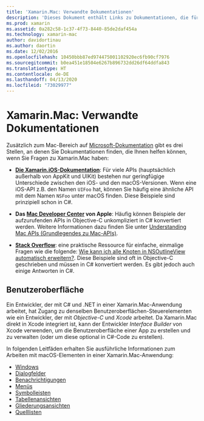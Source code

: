```yaml
---
title: 'Xamarin.Mac: Verwandte Dokumentationen'
description: 'Dieses Dokument enthält Links zu Dokumentationen, die für Xamarin.Mac-Entwickler relevant sind: Xamarin.iOS-Dokumentation, Mac Developer Center von Apple sowie verschiedene Leitfäden, in denen das Erstellen von Benutzeroberflächen mit Xamarin.Mac beschrieben wird.'
ms.prod: xamarin
ms.assetid: 0a282c58-1c37-4f73-8440-85de2daf454a
ms.technology: xamarin-mac
author: davidortinau
ms.author: daortin
ms.date: 12/02/2016
ms.openlocfilehash: 10450bbb87ed974475001102920ec6fb90cf7976
ms.sourcegitcommit: b0ea451e18504e6267b896732dd26df64ddfa843
ms.translationtype: HT
ms.contentlocale: de-DE
ms.lasthandoff: 04/13/2020
ms.locfileid: "73029977"
---
```

# <a name="xamarinmac-related-documentation"></a>Xamarin.Mac: Verwandte Dokumentationen

Zusätzlich zum Mac-Bereich auf [Microsoft-Dokumentation](~/mac/get-started/index.md) gibt es drei Stellen, an denen Sie Dokumentationen finden, die Ihnen helfen können, wenn Sie Fragen zu Xamarin.Mac haben:

- [**Die Xamarin.iOS-Dokumentation**](~/ios/get-started/index.md): Für viele APIs (hauptsächlich außerhalb von AppKit und UIKit) bestehen nur geringfügige Unterschiede zwischen den iOS- und den macOS-Versionen. Wenn eine iOS-API z.B. den Namen `UIFoo` hat, können Sie häufig eine ähnliche API mit dem Namen `NSFoo` unter macOS finden. Diese Beispiele sind prinzipiell schon in C#.

- **Das [Mac Developer Center](https://developer.apple.com/devcenter/mac/) von Apple**: Häufig können Beispiele der aufzurufenden APIs in Objective-C unkompliziert in C# konvertiert werden. Weitere Informationen dazu finden Sie unter [Understanding Mac APIs (Grundlegendes zu Mac-APIs)](~/mac/app-fundamentals/mac-apis.md).

- [**Stack Overflow**](https://stackoverflow.com/): eine praktische Ressource für einfache, einmalige Fragen wie die folgende: [Wie kann ich alle Knoten in NSOutlineView automatisch erweitern?](https://stackoverflow.com/questions/519751/nsoutlineview-auto-expand-all-nodes). Diese Beispiele sind oft in Objective-C geschrieben und müssen in C# konvertiert werden. Es gibt jedoch auch einige Antworten in C#.

## <a name="user-interface"></a>Benutzeroberfläche

Ein Entwickler, der mit C# und .NET in einer Xamarin.Mac-Anwendung arbeitet, hat Zugang zu denselben Benutzeroberflächen-Steuerelementen wie ein Entwickler, der mit *Objective-C* und *Xcode* arbeitet. Da Xamarin.Mac direkt in Xcode integriert ist, kann der Entwickler _Interface Builder_ von Xcode verwenden, um die Benutzeroberfläche einer App zu erstellen und zu verwalten (oder um diese optional in C#-Code zu erstellen).

In folgenden Leitfäden erhalten Sie ausführliche Informationen zum Arbeiten mit macOS-Elementen in einer Xamarin.Mac-Anwendung:

- [Windows](~/mac/user-interface/window.md)
- [Dialogfelder](~/mac/user-interface/dialog.md)
- [Benachrichtigungen](~/mac/user-interface/alert.md)
- [Menüs](~/mac/user-interface/menu.md)
- [Symbolleisten](~/mac/user-interface/toolbar.md)
- [Tabellenansichten](~/mac/user-interface/table-view.md)
- [Gliederungsansichten](~/mac/user-interface/outline-view.md)
- [Quelllisten](~/mac/user-interface/source-list.md)
